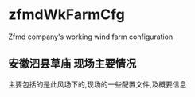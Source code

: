 # zfmdWkFarmCfg
Zfmd company's working wind farm configuration

## 安徽泗县草庙  现场主要情况
主要包括的是此风场下的,现场的一些配置文件,及概要信息

